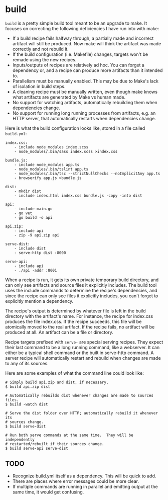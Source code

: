 build
=====

`build` is a pretty simple build tool meant to be an upgrade to make.  It
focuses on correcting the following deficiencies I have run into with make:

- If a build recipe fails halfway through, a partially made and incorrect
  artifact will still be produced.  Now make will think the artifact was made
  correctly and not rebuild it.
- If the build configuration (i.e. Makefile) changes, targets won't be remade
  using the new recipes.
- Inputs/outputs of recipes are relatively ad hoc.  You can forget a dependency
  or, and a recipe can produce more artifacts than it intended to.
- Parallelism must be manually enabled.  This may be due to Make's lack of
  isolation in build steps.
- A cleaning recipe must be manually written, even though make knows what
  artifacts are generated by Make vs human made.
- No support for watching artifacts, automatically rebuilding them when
  dependencies change.
- No support for running long running processes from artifacts, e.g. an HTTP
  server, that automatically restarts when dependencies change.

Here is what the build configuration looks like, stored in a file called
`build.yml`:

	index.css:
		- include node_modules index.scss
		- node_modules/.bin/sass index.scss >index.css

	bundle.js:
		- include node_modules app.ts
		- node_modules/.bin/tslint app.ts
		- node_modules/.bin/tsc --strictNullChecks --noImplicitAny app.ts
		- browserify app.js >bundle.js

	dist:
		- mkdir dist
		- include index.html index.css bundle.js -copy -into dist

	api:
		- include main.go
		- go vet
		- go build -o api

	api.zip:
		- include api
		- zip -9 api.zip api

	serve-dist:
		- include dist
		- serve-http dist :8000

	serve-api:
		- include api
		- ./api -addr :8001

When a recipe is run, it gets its own private temporary build directory, and
can only see artifacts and source files it explicitly includes.  The build tool
uses the include commands to determine the recipe's dependencies, and since the
recipe can only see files it explicitly includes, you can't forget to
explicitly mention a dependency.

The recipe's output is determined by whatever file is left in the build
directory with the artifact's name.  For instance, the recipe for index.css
produces the file index.css.  If the recipe succeeds, this file will be
atomically moved to the real artifact.  If the recipe fails, no artifact will
be produced at all.  An artifact can be a file or directory.

Recipe targets prefixed with `serve-` are special serving recipes.  They expect
their last command to be a long running command, like a webserver.  It can
either be a typical shell command or the built in serve-http command.  A server
recipe will automatically restart and rebuild when changes are made to any of
its sources.

Here are some examples of what the command line could look like:

	# Simply build api.zip and dist, if necessary.
	$ build api.zip dist

	# Automatically rebuilds dist whenever changes are made to sources files.
	$ build -watch dist

	# Serve the dist folder over HTTP; automatically rebuild it whenever its
	# sources change.
	$ build serve-dist

	# Run both serve commands at the same time.  They will be independently
	# restarted/rebuilt if their sources change.
	$ build serve-api serve-dist

## TODO ##

- Recognize build.yml itself as a dependency.  This will be quick to add.
- There are places where error messages could be more clear.
- If multiple commands are running in parallel and emitting output at the same
  time, it would get confusing.
